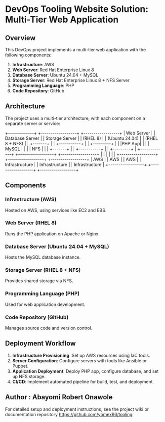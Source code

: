 # DevOps Tooling Website Solution: Multi-Tier Web Application

## Overview

This DevOps project implements a multi-tier web application with the following components:

1. **Infrastructure**: AWS
2. **Web Server**: Red Hat Enterprise Linux 8
3. **Database Server**: Ubuntu 24.04 + MySQL
4. **Storage Server**: Red Hat Enterprise Linux 8 + NFS Server
5. **Programming Language**: PHP
6. **Code Repository**: GitHub

## Architecture

The project uses a multi-tier architecture, with each component on a separate server or service:

+-------------+     +------------------+     +------------------+
| Web Server  |     | Database Server  |     |  Storage Server  |
| (RHEL 8)    |     | (Ubuntu 24.04)   |     |  (RHEL 8 + NFS)  |
|  +-------+  |     |  +-----------+   |     |   +---------+    |
|  |PHP App|  |     |  |  MySQL    |   |     |   |   NFS   |    |
|  +-------+  |     |  +-----------+   |     |   +---------+    |
+-------------+     +------------------+     +------------------+
|                     |                         |
|                     |                         |
+------------------+  +------------------+  +------------------+
|       AWS        |  |       AWS        |  |       AWS        |
|  Infrastructure  |  |  Infrastructure  |  |  Infrastructure  |
+------------------+  +------------------+  +------------------+

## Components

### Infrastructure (AWS)
Hosted on AWS, using services like EC2 and EBS.

### Web Server (RHEL 8)
Runs the PHP application on Apache or Nginx.

### Database Server (Ubuntu 24.04 + MySQL)
Hosts the MySQL database instance.

### Storage Server (RHEL 8 + NFS)
Provides shared storage via NFS.

### Programming Language (PHP)
Used for web application development.

### Code Repository (GitHub)
Manages source code and version control.

## Deployment Workflow

1. **Infrastructure Provisioning**: Set up AWS resources using IaC tools.
2. **Server Configuration**: Configure servers with tools like Ansible or Puppet.
3. **Application Deployment**: Deploy PHP app, configure database, and set up NFS storage.
4. **CI/CD**: Implement automated pipeline for build, test, and deployment.


## Author : Abayomi Robert Onawole 
For detailed setup and deployment instructions, see the project wiki or documentation repository https://github.com/yomex96/tooling
